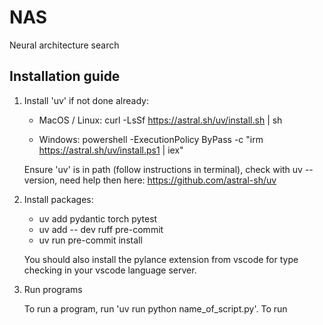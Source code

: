 # NAS
Neural architecture search

## Installation guide
1. Install 'uv' if not done already: 
    - MacOS / Linux: 
    curl -LsSf https://astral.sh/uv/install.sh | sh

    - Windows: 
    powershell -ExecutionPolicy ByPass -c "irm https://astral.sh/uv/install.ps1 | iex"

    Ensure 'uv' is in path (follow instructions in terminal), check with uv --version, need help then here: 
    https://github.com/astral-sh/uv 

2. Install packages: 

    - uv add pydantic torch pytest
    - uv add -- dev ruff pre-commit
    - uv run pre-commit install

    You should also install the pylance extension from vscode for type checking in your vscode language server.

3. Run programs

    To run a program, run 'uv run python name_of_script.py'.
    To run 